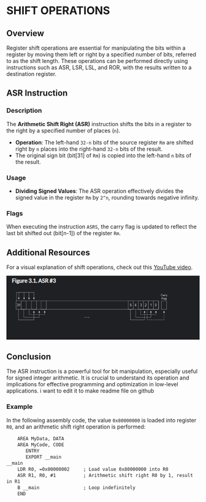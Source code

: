 # SHIFT OPERATIONS

## Overview
Register shift operations are essential for manipulating the bits within a register by moving them left or right by a specified number of bits, referred to as the shift length. These operations can be performed directly using instructions such as ASR, LSR, LSL, and ROR, with the results written to a destination register.

## ASR Instruction

### Description
The **Arithmetic Shift Right (ASR)** instruction shifts the bits in a register to the right by a specified number of places (`n`).

- **Operation**: The left-hand `32-n` bits of the source register `Rm` are shifted right by `n` places into the right-hand `32-n` bits of the result. 
- The original sign bit (bit[31] of `Rm`) is copied into the left-hand `n` bits of the result.

### Usage
- **Dividing Signed Values**: The ASR operation effectively divides the signed value in the register `Rm` by `2^n`, rounding towards negative infinity.
### Flags
When executing the instruction `ASRS`, the carry flag is updated to reflect the last bit shifted out (bit[n-1]) of the register `Rm`.
## Additional Resources
For a visual explanation of shift operations, check out this [YouTube video](https://youtu.be/FKMY_cTj3u0).

![Example Image](https://github.com/AyaaMohammedsayed/ELE334-Embedded-Systems/blob/main/Vedios/ASR%20Instruction/ASR.png)


## Conclusion
The ASR instruction is a powerful tool for bit manipulation, especially useful for signed integer arithmetic. It is crucial to understand its operation and implications for effective programming and optimization in low-level applications.
i want to edit it to make readme file on github
### Example
In the following assembly code, the value `0x80000000` is loaded into register `R0`, and an arithmetic shift right operation is performed:

```assembly
    AREA MyData, DATA
    AREA MyCode, CODE
       ENTRY
       EXPORT __main
__main
    LDR R0, =0x00000002     ; Load value 0x80000000 into R0
    ASR R1, R0, #1          ; Arithmetic shift right R0 by 1, result in R1
    B __main                ; Loop indefinitely
    END


